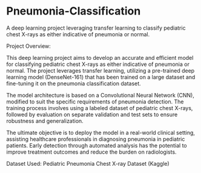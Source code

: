 # Pneumonia-Classification
A deep learning project leveraging transfer learning to classify pediatric chest X-rays as either indicative of pneumonia or normal.

Project Overview:

This deep learning project aims to develop an accurate and efficient model for classifying pediatric chest X-rays as either indicative of pneumonia or normal. The project leverages transfer learning, utilizing a pre-trained deep learning model (DenseNet-161) that has been trained on a large dataset and fine-tuning it on the pneumonia classification dataset.

The model architecture is based on a Convolutional Neural Network (CNN), modified to suit the specific requirements of pneumonia detection. The training process involves using a labeled dataset of pediatric chest X-rays, followed by evaluation on separate validation and test sets to ensure robustness and generalization.

The ultimate objective is to deploy the model in a real-world clinical setting, assisting healthcare professionals in diagnosing pneumonia in pediatric patients. Early detection through automated analysis has the potential to improve treatment outcomes and reduce the burden on radiologists.

Dataset Used: Pediatric Pneumonia Chest X-ray Dataset (Kaggle)
